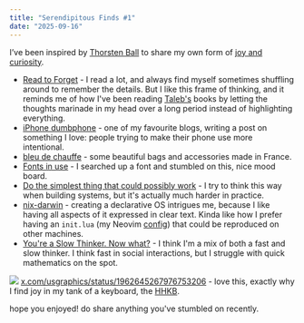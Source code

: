 ```yaml
---
title: "Serendipitous Finds #1"
date: "2025-09-16"
---
```



I’ve been inspired by [Thorsten Ball](https://thorstenball.com/) to share my own form of [joy and curiosity](https://registerspill.thorstenball.com/t/joy-and-curiosity).

- [Read to Forget](https://mo42.bearblog.dev/read-to-forget/) - I read a lot, and always find myself sometimes shuffling around to remember the details. But I like this frame of thinking, and it reminds me of how I've been reading [Taleb's](https://en.wikipedia.org/wiki/Nassim_Nicholas_Taleb) books by letting the thoughts marinade in my head over a long period instead of highlighting everything.
- [iPhone dumbphone](https://stopa.io/post/297) - one of my favourite blogs, writing a post on something I love: people trying to make their phone use more intentional.
- [bleu de chauffe](https://www.bleu-de-chauffe.com/en/) - some beautiful bags and accessories made in France.
- [Fonts in use](https://fontsinuse.com/) - I searched up a font and stumbled on this, nice mood board.
- [Do the simplest thing that could possibly work](https://www.seangoedecke.com/the-simplest-thing-that-could-possibly-work/) - I try to think this way when building systems, but it's actually much harder in practice.
- [nix-darwin](https://github.com/nix-darwin/nix-darwin) - creating a declarative OS intrigues me, because I like having all aspects of it expressed in clear text. Kinda like how I prefer having an `init.lua` (my Neovim [config](https://github.com/pzrsa/dotfiles/blob/main/nvim/init.lua)) that could be reproduced on other machines.
- [You're a Slow Thinker. Now what?](https://chillphysicsenjoyer.substack.com/p/youre-a-slow-thinker-now-what) - I think I'm a mix of both a fast and slow thinker. I think fast in social interactions, but I struggle with quick mathematics on the spot.

![](/us-graphics-beige.png)
[x.com/usgraphics/status/1962645267976753206](https://x.com/usgraphics/status/1962645267976753206) - love this, exactly why I find joy in my tank of a keyboard, the [HHKB](https://www.youtube.com/watch?v=bCd6KBqvCcg).

hope you enjoyed! do share anything you've stumbled on recently.
